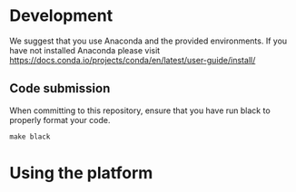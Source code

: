 # Development

We suggest that you use Anaconda and the provided environments. If you have not installed Anaconda please visit https://docs.conda.io/projects/conda/en/latest/user-guide/install/


## Code submission

When committing to this repository, ensure that you have run black to properly format your code.

```makefile
make black
```

# Using the platform
